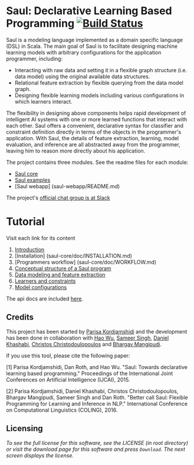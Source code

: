 # Saul: Declarative Learning  Based Programming [![Build Status](https://semaphoreci.com/api/v1/cogcomp/saul/branches/master/badge.svg)](https://semaphoreci.com/cogcomp/saul)

Saul is a modeling language implemented as a domain specific language (DSL) in Scala.
The main goal of Saul is to facilitate designing machine learning models with arbitrary configurations for the application programmer, including:

* Interacting with raw data and setting it in a flexible graph structure (i.e. data model) using the original available data structures.
* Relational feature extraction by flexible querying from the data model graph.
* Designing flexible learning models including various configurations in which learners interact.

The flexibility in designing above components helps rapid development of intelligent AI systems with one or more learned functions that interact with each other.
Saul offers a convenient, declarative syntax for classifier and constraint definition directly in terms of the objects in the programmer's application.
With Saul, the details of feature extraction, learning, model evaluation, and inference are all abstracted away from the programmer, leaving him to reason more directly about his application.


The project contains three modules. See the readme files for each module:

- [Saul core](#Tutorial)
- [Saul examples](saul-examples/README.md)
- [Saul webapp] (saul-webapp/README.md)

The project's [official chat group is at Slack](https://cogcomp.slack.com/messages/saul/)

# Tutorial

Visit each link for its content
<a name="Tutorial"></a>
 1. [Introduction](saul-core/doc/INTRO.md)
 2. [Installation] (saul-core/doc/INSTALLATION.md)
 3. [Programmers workflow] (saul-core/doc/WORKFLOW.md)
 4. [Conceptual structure of a Saul program](saul-core/doc/CONCEPTUALSTRUCTURE.md)
 5. [Data modeling and feature extraction](saul-core/doc/DATAMODELING.md)
 6. [Learners and constraints](saul-core/doc/SAULLANGUAGE.md)
 7. [Model configurations](saul-core/doc/MODELS.md)

The api docs are included [here](http://cogcomp.cs.illinois.edu/software/doc/saul/). 

## Credits 
This project has been started by [Parisa Kordjamshidi](mailto:kordjam@illinois.edu) and the development has been done in collaboration with [Hao Wu](mailto:haowu4@illinois.edu), [Sameer Singh](mailto:sameer@cs.washington.edu), [Daniel Khashabi](mailto:khashab2@illinois.edu), [Christos Christodoulopoulos](mailto:christod@illinois.edu) and [Bhargav Mangipudi](mailto:mangipu2@illinois.edu). 

If you use this tool, please cite the following paper: 

[1] Parisa Kordjamshidi, Dan Roth, and Hao Wu. "Saul: Towards declarative learning based programming." 
Proceedings of the International Joint Conferences on Artificial Intelligence (IJCAI), 2015.

[2] Parisa Kordjamshidi, Daniel Khashabi, Christos Christodoulopoulos, Bhargav Mangipudi, Sameer Singh and Dan Roth. "Better call Saul: Flexible Programming for Learning and Inference in NLP." International Conference on Computational Linguistics (COLING), 2016. 

## Licensing
_To see the full license for this software, see the LICENSE (in root directory) or visit the download page 
for this software and press `Download`. The next screen displays the license._
